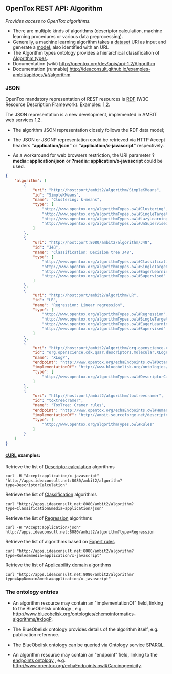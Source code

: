 ## OpenTox REST API: Algorithm

*Provides access to OpenTox algorithms.*

* There are multiple kinds of algorithms (descriptor calculation, machine learning procedures or various data preprocessing). 
* Generally, a machine learning algorithm takes a [dataset](dataset.md) URI as input and generate a [model](model.md), also identified with an URI.
* The Algorithm types ontology provides a hierarchical classification of [Algorithm types](http://opentox.org/data/documents/development/RDF%20files/AlgorithmTypes).
* Documentation (wiki) http://opentox.org/dev/apis/api-1.2/Algorithm
* Documentation (runnable) http://ideaconsult.github.io/examples-ambit/apidocs/#!/algorithm

### JSON

OpenTox mandatory representation of REST resources is [RDF](http://www.w3.org/RDF/) (W3C Resource Description Framework). 
Examples: [1](http://opentox.org/dev/apis/api-1.2/algorithm),[2](http://ambit.sourceforge.net/api_algorithm.html).

The JSON representation is a new development, implemented in AMBIT web services [1](http://ambit.sf.net),[2](http://www.jcheminf.com/content/3/1/18).

* The algorithm JSON representation closely follows the RDF data model;

* The JSON or JSONP representation could be retrieved via HTTP Accept headers **"application/json"** or **"application/x-javascript"** respectively.
* As a workaround for web browsers restriction, the URI parameter **?media=application/json** or **?media=application/x-javascript** could be used.

````json
{
    "algorithm": [
        {
            "uri": "http://host:port/ambit2/algorithm/SimpleKMeans",
            "id": "SimpleKMeans",
            "name": "Clustering: k-means",
            "type": [
                "http://www.opentox.org/algorithmTypes.owl#Clustering",
                "http://www.opentox.org/algorithmTypes.owl#SingleTarget",
                "http://www.opentox.org/algorithmTypes.owl#LazyLearning",
                "http://www.opentox.org/algorithmTypes.owl#UnSupervised"
            ]
        },
        {
            "uri": "http://host:port:8080/ambit2/algorithm/J48",
            "id": "J48",
            "name": "Classification: Decision tree J48",
            "type": [
                "http://www.opentox.org/algorithmTypes.owl#Classification",
                "http://www.opentox.org/algorithmTypes.owl#SingleTarget",
                "http://www.opentox.org/algorithmTypes.owl#EagerLearning",
                "http://www.opentox.org/algorithmTypes.owl#Supervised"
            ]
        },
        {
            "uri": "http://host:port/ambit2/algorithm/LR",
            "id": "LR",
            "name": "Regression: Linear regression",
            "type": [
                "http://www.opentox.org/algorithmTypes.owl#Regression",
                "http://www.opentox.org/algorithmTypes.owl#SingleTarget",
                "http://www.opentox.org/algorithmTypes.owl#EagerLearning",
                "http://www.opentox.org/algorithmTypes.owl#Supervised"
            ]
        },
        {
            "uri": "http://host:port/ambit2/algorithm/org.openscience.cdk.qsar.descriptors.molecular.XLogPDescriptor",
            "id": "org.openscience.cdk.qsar.descriptors.molecular.XLogPDescriptor",
            "name": "XLogP",
            "endpoint": "http://www.opentox.org/echaEndpoints.owl#Octanol-water_partition_coefficient_Kow",
            "implementationOf": "http://www.blueobelisk.org/ontologies/chemoinformatics-algorithms/#xlogP",
            "type": [
                "http://www.opentox.org/algorithmTypes.owl#DescriptorCalculation"
            ]
        },
        {
            "uri": "http://host:port/ambit2/algorithm/toxtreecramer",
            "id": "toxtreecramer",
            "name": "ToxTree: Cramer rules",
            "endpoint": "http://www.opentox.org/echaEndpoints.owl#HumanHealthEffects",
            "implementationOf": "http://ambit.sourceforge.net/descriptors.owl#toxtreecramer",
            "type": [
                "http://www.opentox.org/algorithmTypes.owl#Rules"
            ]
        }
    ]
}
````

#### [cURL](http://curl.haxx.se/) examples:

Retrieve the list of [Descriptor calculation](http://apps.ideaconsult.net:8080/ambit2/algorithm?type=DescriptorCalculation) algorithms
````
curl -H "Accept:application/x-javascript" "http://apps.ideaconsult.net:8080/ambit2/algorithm?type=DescriptorCalculation"
````

Retrieve the list of [Classification](http://apps.ideaconsult.net:8080/ambit2/algorithm?type=Classification) algorithms
````
curl "http://apps.ideaconsult.net:8080/ambit2/algorithm?type=Classification&media=application/json"
````

Retrieve the list of [Regression](http://apps.ideaconsult.net:8080/ambit2/algorithm?type=Regression) algorithms
````
curl -H "Accept:application/json" http://apps.ideaconsult.net:8080/ambit2/algorithm?type=Regression
````

Retrieve the list of algorithms based on [Expert rules](http://apps.ideaconsult.net:8080/ambit2/algorithm?type=Rules) 
````
curl "http://apps.ideaconsult.net:8080/ambit2/algorithm?type=Rules&media=application/x-javascript" 
````

Retrieve the list of [Applicability domain](http://apps.ideaconsult.net:8080/ambit2/algorithm?type=AppDomain) algorithms
````
curl "http://apps.ideaconsult.net:8080/ambit2/algorithm?type=AppDomain&media=application/x-javascript"
````

### <a id="ONTOLOGY_ENTRY">The ontology entries</a>

* An algorithm resource may contain an "implementationOf" field, linking to the BlueObelisk ontology , e.g. http://www.blueobelisk.org/ontologies/chemoinformatics-algorithms/#xlogP. 
* The BlueObelisk ontology provides details of the algorithm itself, e.g. publication reference.
* The BlueObelisk ontology can be queried via Ontology service [SPARQL](http://apps.ideaconsult.net:8080/ontology/query/BODO).

* An algorithm resource may contain an "endpoint" field, linking to the [endpoints ontology](http://www.opentox.org/echaEndpoints.owl) , e.g. http://www.opentox.org/echaEndpoints.owl#Carcinogenicity.
